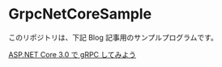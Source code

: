 # GrpcNetCoreSample

このリポジトリは、下記 Blog 記事用のサンプルプログラムです。

[ASP.NET Core 3.0 で gRPC してみよう](https://blog.okazuki.jp/entry/2019/08/30/161024)
